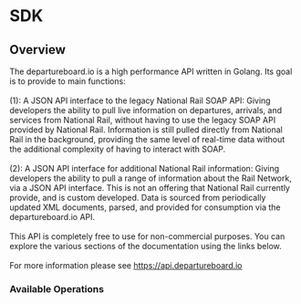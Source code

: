 # SDK

## Overview

The departureboard.io is a high performance API written in Golang. Its goal is to provide to main functions:<br><br> (1): A JSON API interface to the legacy National Rail SOAP API: Giving developers the ability to pull live information on departures, arrivals, and services from National Rail, without having to use the legacy SOAP API provided by National Rail. Information is still pulled directly from National Rail in the background, providing the same level of real-time data without the additional complexity of having to interact with SOAP. <br><br>(2): A JSON API interface for additional National Rail information: Giving developers the ability to pull a range of information about the Rail Network, via a JSON API interface. This is not an offering that National Rail currently provide, and is custom developed. Data is sourced from periodically updated XML documents, parsed, and provided for consumption via the departureboard.io API.<br><br>This API is completely free to use for non-commercial purposes. You can explore the various sections of the documentation using the links below.<br><br> For more information please see <a href="https://api.departureboard.io">https://api.departureboard.io</a>

### Available Operations


